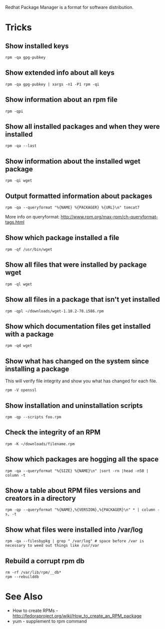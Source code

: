 Redhat Package Manager is a format for software distribution.

# Tricks

## Show installed keys

    rpm -qa gpg-pubkey

## Show extended info about all keys

    rpm -qa gpg-pubkey | xargs -n1 -P1 rpm -qi

## Show information about an rpm file

    rpm -qpi

## Show all installed packages and when they were installed

    rpm -qa --last

## Show information about the installed wget package

    rpm -qi wget

## Output formatted information about packages

    rpm -qa --queryformat "%{NAME} %{PACKAGER} %{URL}\n" tomcat7

More info on queryformat: http://www.rpm.org/max-rpm/ch-queryformat-tags.html

## Show which package installed a file

    rpm -qf /usr/bin/wget

## Show all files that were installed by package wget

    rpm -ql wget

## Show all files in a package that isn't yet installed

    rpm -qpl ~/downloads/wget-1.10.2-78.i586.rpm

## Show which documentation files get installed with a package

    rpm -qd wget

## Show what has changed on the system since installing a package
This will verify file integrity and show you what has changed for each file.

    rpm -V openssl

## Show installation and uninstallation scripts

    rpm -qp --scripts foo.rpm

## Check the integrity of an RPM

    rpm -K ~/downloads/filename.rpm

## Show which packages are hogging all the space

    rpm -qa --queryformat "%{SIZE} %{NAME}\n" |sort -rn |head -n50 | column -t

## Show a table about RPM files versions and creators in a directory

    rpm -qp --queryformat "%{NAME},%{VERSION},%{PACKAGER}\n" * | column -s, -t

## Show what files were installed into /var/log

    rpm -qa --filesbypkg | grep " /var/log" # space before /var is necessary to weed out things like /usr/var

## Rebuild a corrupt rpm db

    rm -rf /var/lib/rpm/__db*
    rpm --rebuilddb

# See Also

* How to create RPMs - http://fedoraproject.org/wiki/How_to_create_an_RPM_package
* yum - supplement to rpm command
